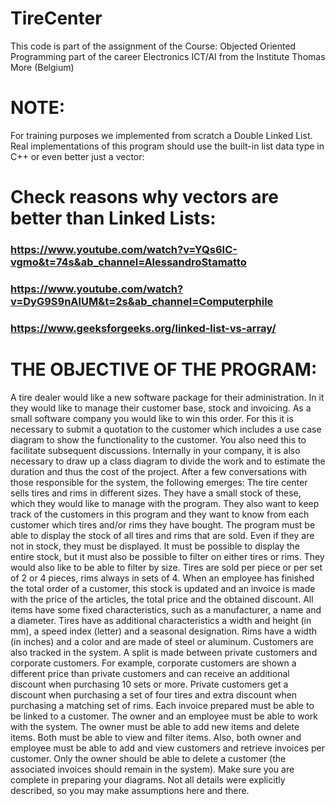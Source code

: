 # TireCenter
This code is part of the assignment of the Course: Objected Oriented Programming part of the career Electronics ICT/AI from the Institute Thomas More (Belgium)
#
# NOTE:
For training purposes we implemented from scratch a Double Linked List.
Real implementations of this program should use the built-in list data type in C++ or even better just a vector:
# Check reasons why vectors are better than Linked Lists:
### https://www.youtube.com/watch?v=YQs6IC-vgmo&t=74s&ab_channel=AlessandroStamatto
### https://www.youtube.com/watch?v=DyG9S9nAlUM&t=2s&ab_channel=Computerphile
### https://www.geeksforgeeks.org/linked-list-vs-array/
#
# THE OBJECTIVE OF THE PROGRAM:
A tire dealer would like a new software package for their administration. In it they would like to manage their customer base, stock and invoicing. As a small software company you would like to win this order. For this it is necessary to submit a quotation to the customer which includes a use case diagram to show the functionality to the customer. You also need this to facilitate subsequent discussions. Internally in your company, it is also necessary to draw up a class diagram to divide the work and to estimate the duration and thus the cost of the project.
After a few conversations with those responsible for the system, the following emerges:
The tire center sells tires and rims in different sizes. They have a small stock of these, which they would like to manage with the program. They also want to keep track of the customers in this program and they want to know from each customer which tires and/or rims they have bought.
The program must be able to display the stock of all tires and rims that are sold. Even if they are not in stock, they must be displayed. It must be possible to display the entire stock, but it must also be possible to filter on either tires or rims. They would also like to be able to filter by size. Tires are sold per piece or per set of 2 or 4 pieces, rims always in sets of 4. When an employee has finished the total order of a customer, this stock is updated and an invoice is made with the price of the articles, the total price and the obtained discount.
All items have some fixed characteristics, such as a manufacturer, a name and a diameter. Tires have as additional characteristics a width and height (in mm), a speed index (letter) and a seasonal designation. Rims have a width (in inches) and a color and are made of steel or aluminum.
Customers are also tracked in the system. A split is made between private customers and corporate customers. For example, corporate customers are shown a different price than private customers and can receive an additional discount when purchasing 10 sets or more. Private customers get a discount when purchasing a set of four tires and extra discount when purchasing a matching set of rims. Each invoice prepared must be able to be linked to a customer.
The owner and an employee must be able to work with the system. The owner must be able to add new items and delete items. Both must be able to view and filter items. Also, both owner and employee must be able to add and view customers and retrieve invoices per customer. Only the owner should be able to delete a customer (the associated invoices should remain in the system).
Make sure you are complete in preparing your diagrams. Not all details were explicitly described, so you may make assumptions here and there.
